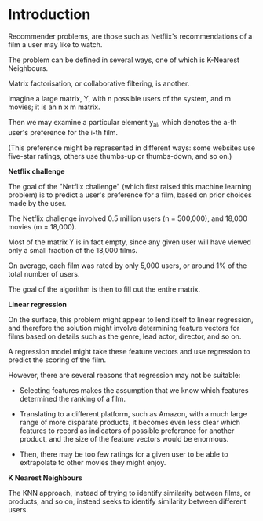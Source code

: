 # Introduction

Recommender problems, are those such as Netflix's recommendations of a film a user may like to watch.

The problem can be defined in several ways, one of which is K-Nearest Neighbours.

Matrix factorisation, or collaborative filtering, is another.

Imagine a large matrix, Y, with n possible users of the system, and m movies; it is an n x m matrix.

Then we may examine a particular element y<sub>ai</sub>, which denotes the a-th user's preference for the i-th film.

(This preference might be represented in different ways: some websites use five-star ratings, others use thumbs-up or thumbs-down, and so on.)

**Netflix challenge**

The goal of the "Netflix challenge" (which first raised this machine learning problem) is to predict a user's preference for a film, based on prior choices made by the user.

The Netflix challenge involved 0.5 million users (n = 500,000), and 18,000 movies (m = 18,000).

Most of the matrix Y is in fact empty, since any given user will have viewed only a small fraction of the 18,000 films.

On average, each film was rated by only 5,000 users, or around 1% of the total number of users.

The goal of the algorithm is then to fill out the entire matrix.

**Linear regression**

On the surface, this problem might appear to lend itself to linear regression, and therefore the solution might involve determining feature vectors for films based on details such as the genre, lead actor, director, and so on.

A regression model might take these feature vectors and use regression to predict the scoring of the film.

However, there are several reasons that regression may not be suitable:

- Selecting features makes the assumption that we know which features determined the ranking of a film.
- Translating to a different platform, such as Amazon, with a much large range of more disparate products, it becomes even less clear which features to record as indicators of possible preference for another product, and the size of the feature vectors would be enormous.

- Then, there may be too few ratings for a given user to be able to extrapolate to other movies they might enjoy.

**K Nearest Neighbours**

The KNN approach, instead of trying to identify similarity between films, or products, and so on, instead seeks to identify similarity between different users.
